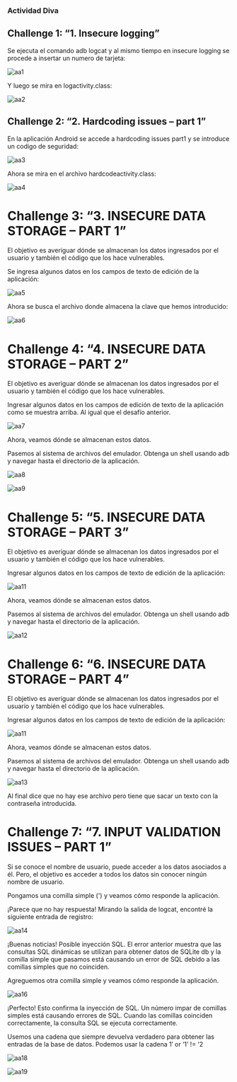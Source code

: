 ### Actividad Diva

## Challenge 1: “1. Insecure logging”

Se ejecuta el comando adb logcat y al mismo tiempo en insecure logging se procede a insertar un numero de tarjeta:

![aa1](../imagenes/aa1.png)

Y luego se mira en logactivity.class:

![aa2](../imagenes/aa2.png)



## Challenge 2: “2. Hardcoding issues – part 1”

En la aplicación Android se accede a hardcoding issues part1 y se introduce un codigo de seguridad:

![aa3](../imagenes/aa3.png)

Ahora se mira en el archivo hardcodeactivity.class:

![aa4](../imagenes/aa4.png)



# Challenge 3: “3. INSECURE DATA STORAGE – PART 1”

El objetivo es averiguar dónde se almacenan los datos ingresados por el usuario y también el código que los hace vulnerables.

Se ingresa algunos datos en los campos de texto de edición de la aplicación:

![aa5](../imagenes/aa5.png)

Ahora se busca el archivo donde almacena la clave que hemos introducido:

![aa6](../imagenes/aa6.png)



# Challenge 4: “4. INSECURE DATA STORAGE – PART 2”

El objetivo es averiguar dónde se almacenan los datos ingresados por el usuario y también el código que los hace vulnerables.

Ingresar algunos datos en los campos de edición de texto de la aplicación como se muestra arriba. Al igual que el desafío anterior.

![aa7](../imagenes/aa7.png)

Ahora, veamos dónde se almacenan estos datos.

Pasemos al sistema de archivos del emulador. Obtenga un shell usando adb y navegar hasta el directorio de la aplicación.

![aa8](../imagenes/aa8.png)

![aa9](../imagenes/aa9.png)



# Challenge 5: “5. INSECURE DATA STORAGE – PART 3”

El objetivo es averiguar dónde se almacenan los datos ingresados por el usuario y también el código que los hace vulnerables.

Ingresar algunos datos en los campos de texto de edición de la aplicación:

![aa11](../imagenes/aa11.png)

Ahora, veamos dónde se almacenan estos datos.

Pasemos al sistema de archivos del emulador. Obtenga un shell usando adb y navegar hasta el directorio de la aplicación.

![aa12](../imagenes/aa12.png)



# Challenge 6: “6. INSECURE DATA STORAGE – PART 4”

El objetivo es averiguar dónde se almacenan los datos ingresados por el usuario y también el código que los hace vulnerables.

Ingresar algunos datos en los campos de texto de edición de la aplicación:

![aa11](../imagenes/aa11.png)

Ahora, veamos dónde se almacenan estos datos.

Pasemos al sistema de archivos del emulador. Obtenga un shell usando adb y navegar hasta el directorio de la aplicación.

![aa13](../imagenes/aa13.png)

Al final dice que no hay ese archivo pero tiene que sacar un texto con la contraseña introducida.



# Challenge 7: “7. INPUT VALIDATION ISSUES – PART 1”

Si se conoce el nombre de usuario, puede acceder a los datos asociados a él. Pero, el objetivo es acceder a todos los datos sin conocer ningún nombre de usuario.

Pongamos una comilla simple (') y veamos cómo responde la aplicación.

¡Parece que no hay respuesta! Mirando la salida de logcat, encontré la siguiente entrada de registro:

![aa14](../imagenes/aa14.png)

¡Buenas noticias! Posible inyección SQL. El error anterior muestra que las consultas SQL dinámicas se utilizan para obtener datos de SQLite db y la comilla simple que pasamos está causando un error de SQL debido a las comillas simples que no coinciden.

Agreguemos otra comilla simple y veamos cómo responde la aplicación.

![aa16](../imagenes/aa16.png)

¡Perfecto! Esto confirma la inyección de SQL. Un número impar de comillas simples está causando errores de SQL. Cuando las comillas coinciden correctamente, la consulta SQL se ejecuta correctamente.

Usemos una cadena que siempre devuelva verdadero para obtener las entradas de la base de datos. Podemos usar la cadena 1′ or ‘1’ != ‘2

![aa18](../imagenes/aa18.png)

![aa19](../imagenes/aa19.png)



